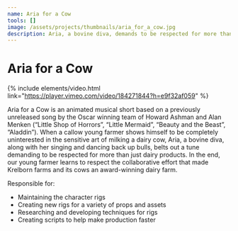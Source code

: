 ```yaml
---
name: Aria for a Cow
tools: []
image: /assets/projects/thumbnails/aria_for_a_cow.jpg
description: Aria, a bovine diva, demands to be respected for more than just her dairy products. An animated musical short featuring a previously unreleased song by Howard Ashman & Alan Menken
---
```


# Aria for a Cow

{% include elements/video.html link="https://player.vimeo.com/video/184271844?h=e9f32af059" %}

Aria for a Cow is an animated musical short based on a previously unreleased song by the Oscar winning team of Howard Ashman and Alan Menken (“Little Shop of Horrors”, “Little Mermaid”, “Beauty and the Beast”, “Aladdin”).
When a callow young farmer shows himself to be completely uninterested in the sensitive art of milking a dairy cow, Aria, a bovine diva, along with her singing and dancing back up bulls, belts out a tune demanding to be respected for more than just dairy products. In the end, our young farmer learns to respect the collaborative effort that made Krelborn farms and its cows an award-winning dairy farm.

Responsible for:
* Maintaining the character rigs
* Creating new rigs for a variety of props and assets
* Researching and developing techniques for rigs
* Creating scripts to help make production faster
